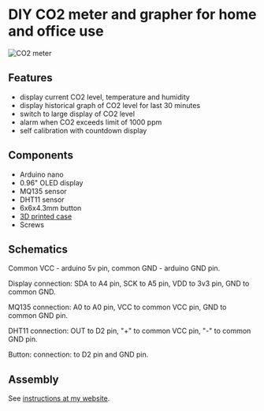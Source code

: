 # DIY CO2 meter and grapher for home and office use

![CO2 meter](https://aleksandr.ru/sitefiles/338/P20223-151350.jpg)

## Features

- display current CO2 level, temperature and humidity
- display historical graph of CO2 level for last 30 minutes
- switch to large display of CO2 level
- alarm when CO2 exceeds limit of 1000 ppm
- self calibration with countdown display

## Components

- Arduino nano
- 0.96" OLED display
- MQ135 sensor
- DHT11 sensor
- 6x6x4.3mm button
- [3D printed case](https://www.thingiverse.com/thing:5259637)
- Screws

## Schematics

Common VCC - arduino 5v pin, common GND - arduino GND pin.

Display connection: SDA to A4 pin, SCK to A5 pin, VDD to 3v3 pin, GND to common GND.

MQ135 connection: A0 to A0 pin, VCC to common VCC pin, GND to common GND pin.

DHT11 connection: OUT to D2 pin, "+" to common VCC pin, "-" to common GND pin.

Button: connection: to D2 pin and GND pin.

## Assembly

See [instructions at my website](https://aleksandr.ru/blog/domashniy_co2_metr).
